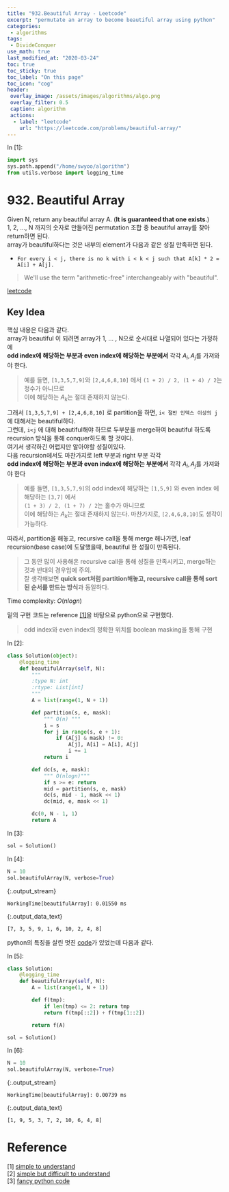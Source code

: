 ```yaml
---
title: "932.Beautiful Array - Leetcode"
excerpt: "permutate an array to become beautiful array using python"
categories:
 - algorithms
tags:
 - DivideConquer
use_math: true
last_modified_at: "2020-03-24"
toc: true
toc_sticky: true
toc_label: "On this page"
toc_icon: "cog"
header:
 overlay_image: /assets/images/algorithms/algo.png
 overlay_filter: 0.5
 caption: algorithm
 actions:
  - label: "leetcode"
    url: "https://leetcode.com/problems/beautiful-array/"
---
```


<div class="prompt input_prompt">
In&nbsp;[1]:
</div>

<div class="input_area" markdown="1">

```python
import sys
sys.path.append("/home/swyoo/algorithm")
from utils.verbose import logging_time
```

</div>

# 932. Beautiful Array

Given N, return any beautiful array A.  (**It is guaranteed that one exists**.) <br>
1, 2, ..., N 까지의 숫자로 만들어진 permutation 조합 중 beautiful array를 찾아 return하면 된다. <br>
array가 beautiful하다는 것은 내부의 element가 다음과 같은 성질 만족하면 된다. <br>
* `For every i < j, there is no k with i < k < j such that A[k] * 2 = A[i] + A[j].`
 > We'll use the term "arithmetic-free" interchangeably with "beautiful".


[leetcode](https://leetcode.com/problems/beautiful-array/)

## Key Idea

핵심 내용은 다음과 같다. <br>
array가 beautiful 이 되려면 array가 1, ... , N으로 순서대로 나열되어 있다는 가정하에<br>
**odd index에 해당하는 부분과 even index에 해당하는 부분에서** 각각 $A_i, A_j$를 가져와야 한다. <br>
> 예를 들면, `[1,3,5,7,9]`와 `[2,4,6,8,10]` 에서 `(1 + 2) / 2, (1 + 4) / 2`는 정수가 아니므로 <br>
이에 해당하는 $A_k$는 절대 존재하지 않는다. 

그래서 `[1,3,5,7,9] + [2,4,6,8,10]` 로 partition을 하면, `i< 절반 인덱스 이상의 j`에 대해서는 beautiful하다. <br>
그런데, `i<j` 에 대해 beautiful해야 하므로 두부분을 merge하여 beautiful 하도록 recursion 방식을 통해 conquer하도록 할 것이다. <br>
여기서 생각하긴 어렵지만 알아야할 성질이있다. <br>
다음 recursion에서도 마찬가지로 left 부분과 right 부분 각각 <br>
**odd index에 해당하는 부분과 even index에 해당하는 부분에서** 각각 $A_i, A_j$를 가져와야 한다 <br>
> 예를 들면, `[1,3,5,7,9]`의 odd index에 해당하는 `[1,5,9]` 와 even index 에 해당하는 `[3,7]` 에서 <br>
`(1 + 3) / 2, (1 + 7) / 2`는 홀수가 아니므로 <br> 
이에 해당하는 $A_k$는 절대 존재하지 않는다. 
마찬가지로, `[2,4,6,8,10]`도 생각이 가능하다. 

따라서, partition을 해놓고, recursive call을 통해 merge 해나가면, 
leaf recursion(base case)에 도달했을때, beautiful 한 성질이 만족된다.
> 그 동안 많이 사용해온 recursive call을 통해 성질을 만족시키고, merge하는 것과 반대의 경우임에 주의. <br>
잘 생각해보면 **quick sort처럼 partition해놓고, recursive call을 통해 sort된 순서를 만드는 방식**과 동일하다. 

Time complexity: $O(nlogn)$

밑의 구현 코드는 reference [[1]](https://leetcode.com/problems/beautiful-array/discuss/187669/Share-my-O(NlogN)-C%2B%2B-solution-with-proof-and-explanation)을 바탕으로 python으로 구현했다.
> odd index와 even index의 정확한 위치를 boolean masking을 통해 구현

<div class="prompt input_prompt">
In&nbsp;[2]:
</div>

<div class="input_area" markdown="1">

```python
class Solution(object):
    @logging_time
    def beautifulArray(self, N):
        """
        :type N: int
        :rtype: List[int]
        """
        A = list(range(1, N + 1))

        def partition(s, e, mask):
            """ O(n) """
            i = s
            for j in range(s, e + 1):
                if (A[j] & mask) != 0:
                    A[j], A[i] = A[i], A[j]
                    i += 1
            return i

        def dc(s, e, mask):
            """ O(nlogn)"""
            if s >= e: return
            mid = partition(s, e, mask)
            dc(s, mid - 1, mask << 1)
            dc(mid, e, mask << 1)

        dc(0, N - 1, 1)
        return A
```

</div>

<div class="prompt input_prompt">
In&nbsp;[3]:
</div>

<div class="input_area" markdown="1">

```python
sol = Solution()
```

</div>

<div class="prompt input_prompt">
In&nbsp;[4]:
</div>

<div class="input_area" markdown="1">

```python
N = 10
sol.beautifulArray(N, verbose=True)
```

</div>

{:.output_stream}

```
WorkingTime[beautifulArray]: 0.01550 ms

```




{:.output_data_text}

```
[7, 3, 5, 9, 1, 6, 10, 2, 4, 8]
```



python의 특징을 살린 멋진 [code](https://leetcode.com/problems/beautiful-array/discuss/186660/Python-recursion)가 있었는데 다음과 같다.

<div class="prompt input_prompt">
In&nbsp;[5]:
</div>

<div class="input_area" markdown="1">

```python
class Solution:
    @logging_time
    def beautifulArray(self, N):
        A = list(range(1, N + 1))

        def f(tmp):
            if len(tmp) <= 2: return tmp
            return f(tmp[::2]) + f(tmp[1::2])

        return f(A)

sol = Solution()
```

</div>

<div class="prompt input_prompt">
In&nbsp;[6]:
</div>

<div class="input_area" markdown="1">

```python
N = 10
sol.beautifulArray(N, verbose=True)
```

</div>

{:.output_stream}

```
WorkingTime[beautifulArray]: 0.00739 ms

```




{:.output_data_text}

```
[1, 9, 5, 3, 7, 2, 10, 6, 4, 8]
```



# Reference
[1] [simple to understand](https://leetcode.com/problems/beautiful-array/discuss/187669/Share-my-O(NlogN)-C%2B%2B-solution-with-proof-and-explanation) <br>
[2] [simple but difficult to understand](https://leetcode.com/problems/beautiful-array/discuss/186679/Odd-%2B-Even-Pattern-O(N)) <br>
[3] [fancy python code](https://leetcode.com/problems/beautiful-array/discuss/186660/Python-recursion) 
